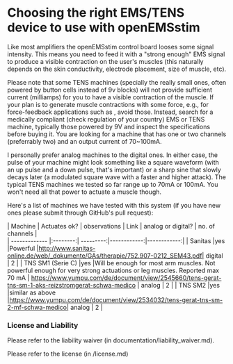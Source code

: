 # Choosing the right EMS/TENS device to use with openEMSstim

Like most amplifiers the openEMSstim control board looses some signal intensity. This means you need to feed it with a "strong enough" EMS signal to produce a visible contraction on the user's muscles (this naturally depends on the skin conductivity, electrode placement, size of muscle, etc). 

Please note that some TENS machines (specially the really small ones, often powered by button cells instead of 9v blocks) will not provide sufficient current (milliamps) for you to have a visible contraction of the muscle. If your plan is to generate muscle contractions with some force, e.g., for force-feedback applications such as <this one>, avoid those. Instead, search for a medically compliant (check regulation of your country) EMS or TENS machine, typically those powered by 9V and inspect the specifications before buying it. You are looking for a machine that has one or two channels (preferrably two) and an output current of 70~100mA.  

I personally prefer analog machines to the digital ones. In either case, the pulse of your machine might look something like a square waveform (with an up pulse and a down pulse, that's important) or a  sharp sine that slowly decays later (a modulated square wave with a faster and higher attack). The typical TENS machines we tested so far range up to 70mA or 100mA. You won't need all that power to actuate a muscle though. 

Here's a list of machines we have tested with this system (if you have new ones please submit through GitHub's pull request):

| Machine       | Actuates ok?   | observations  	| Link | analog or digital? | no. of channels |  
| ------------- |:--------:| ---------:|------------:|------------:|
| Sanitas  		|yes 	|Powerful 	|http://www.sanitas-online.de/web/_dokumente/GAs/therapie/752.907-0212_SEM43.pdf| digital | 2 | 
| TNS SM1 (Serie C) 		|yes		|Will be enough for most arm muscles. Not powerful enough for very strong actuations or leg muscles. Reported max 70 mA 		| https://www.yumpu.com/de/document/view/2545660/tens-gerat-tns-sm-1-aks-reizstromgerat-schwa-medico | analog | 2 | 
| TNS SM2 		|yes		|similar as above			|https://www.yumpu.com/de/document/view/2534032/tens-gerat-tns-sm-2-mf-schwa-medico| analog | 2 | 

### License and Liability

Please refer to the liability waiver (in documentation/liability_waiver.md).

Please refer to the license (in /license.md)

